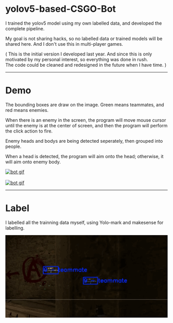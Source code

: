 # yolov5-based-CSGO-Bot
I trained the yolov5 model using my own labelled data, and developed the complete pipeline.  

My goal is not sharing hacks, so no labelled data or trained models will be shared here. And I don't use this in multi-player games. 

( 
This is the initial version I developed last year. And since this is only motivated by my personal interest, so everything was done in rush. <br>
The code could be cleaned and redesigned in the future when I have time. 
) 

---
# Demo


The bounding boxes are draw on the image. Green means teammates, and red means enemies. 

When there is an enemy in the screen, the program will move mouse cursor until the enemy is at the center of screen, and then the program will perform the click action to fire. 

Enemy heads and bodys are being detected seperately, then grouped into people.

When a head is detected, the program will aim onto the head; otherwise, it will aim onto enemy body.

<a id="bot" href="https://github.com/hanmmmmm/yolov5-based-CSGO-Bot/blob/main/gifs/csgo_bot_4.gif">
    <img src="https://github.com/hanmmmmm/yolov5-based-CSGO-Bot/blob/main/gifs/csgo_bot_4.gif" alt="bot gif" title="bot" width="700"/>
</a>
<br><br>

<a id="bot" href="https://github.com/hanmmmmm/yolov5-based-CSGO-Bot/blob/main/gifs/csgo_bot_2.gif">
    <img src="https://github.com/hanmmmmm/yolov5-based-CSGO-Bot/blob/main/gifs/csgo_bot_2.gif" alt="bot gif" title="bot" width="700"/>
</a>


--- 
# Label
I labelled all the trainning data myself, using Yolo-mark and makesense for labelling. 

<a id="label" href="https://github.com/hanmmmmm/yolov5-based-CSGO-Bot/blob/main/gifs/csgo_label_3.gif">
    <img src="https://github.com/hanmmmmm/yolov5-based-CSGO-Bot/blob/main/gifs/csgo_label_3.gif" alt="label gif" title="label" width="550"/>
</a>








